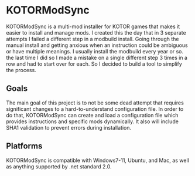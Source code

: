 # KOTORModSync
KOTORModSync is a multi-mod installer for KOTOR games that makes it easier to install and manage mods. I created this the day that in 3 separate attempts I failed a different step in a modbuild install. Going through the manual install and getting anxious when an instruction could be ambiguous or have multiple meanings. I usually install the modbuild every year or so. the last time I did so I made a mistake on a single different step 3 times in a row and had to start over for each. So I decided to build a tool to simplify the process.

## Goals
The main goal of this project is to not be some dead attempt that requires significant changes to a hard-to-understand configuration file. In order to do that, KOTORModSync can create and load a configuration file which provides instructions and specific mods dynamically. It also will include SHA1 validation to prevent errors during installation.

## Platforms
KOTORModSync is compatible with Windows7-11, Ubuntu, and Mac, as well as anything supported by .net standard 2.0.
